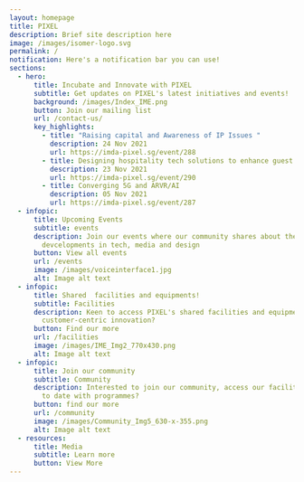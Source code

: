 ```yaml
---
layout: homepage
title: PIXEL
description: Brief site description here
image: /images/isomer-logo.svg
permalink: /
notification: Here's a notification bar you can use!
sections:
  - hero:
      title: Incubate and Innovate with PIXEL
      subtitle: Get updates on PIXEL's latest initiatives and events!
      background: /images/Index_IME.png
      button: Join our mailing list
      url: /contact-us/
      key_highlights:
        - title: "Raising capital and Awareness of IP Issues "
          description: 24 Nov 2021
          url: https://imda-pixel.sg/event/288
        - title: Designing hospitality tech solutions to enhance guest exp
          description: 23 Nov 2021
          url: https://imda-pixel.sg/event/290
        - title: Converging 5G and ARVR/AI
          description: 05 Nov 2021
          url: https://imda-pixel.sg/event/287
  - infopic:
      title: Upcoming Events
      subtitle: events
      description: Join our events where our community shares about the latest
        devcelopments in tech, media and design
      button: View all events
      url: /events
      image: /images/voiceinterface1.jpg
      alt: Image alt text
  - infopic:
      title: Shared  facilities and equipments!
      subtitle: Facilities
      description: Keen to access PIXEL's shared facilities and equipments for
        customer-centric innovation?
      button: Find our more
      url: /facilities
      image: /images/IME_Img2_770x430.png
      alt: Image alt text
  - infopic:
      title: Join our community
      subtitle: Community
      description: Interested to join our community, access our facilities and keep up
        to date with programmes?
      button: find our more
      url: /community
      image: /images/Community_Img5_630-x-355.png
      alt: Image alt text
  - resources:
      title: Media
      subtitle: Learn more
      button: View More
---
```

